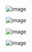 
![image](https://user-images.githubusercontent.com/60442877/189466575-9a9eec0a-bfb9-4ec1-9fe3-2978f49b596c.png)

![image](https://user-images.githubusercontent.com/60442877/189466580-f3188253-bdff-4a2c-b6e2-b5516dd214c4.png)

![image](https://user-images.githubusercontent.com/60442877/189466587-3a1a5ed5-7954-4c24-a10d-1b5371c3c029.png)

![image](https://user-images.githubusercontent.com/60442877/189466591-a8ec2102-2552-46de-a6b6-c110afce5601.png)
